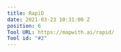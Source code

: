 ```yaml
---
title: RapiD
date: 2021-03-23 10:31:00 Z
position: 6
Tool URL: https://mapwith.ai/rapid/
Tool id: "#2"
---
```

